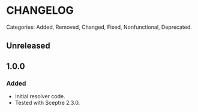 # CHANGELOG

Categories: Added, Removed, Changed, Fixed, Nonfunctional, Deprecated.

## Unreleased

<!--- All unreleased items go here  -->

## 1.0.0

### Added

- Initial resolver code.
- Tested with Sceptre 2.3.0.
